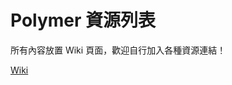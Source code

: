 Polymer 資源列表
===============

所有內容放置 Wiki 頁面，歡迎自行加入各種資源連結！

[Wiki](https://github.com/polymerjs-tw/resources/wiki)
